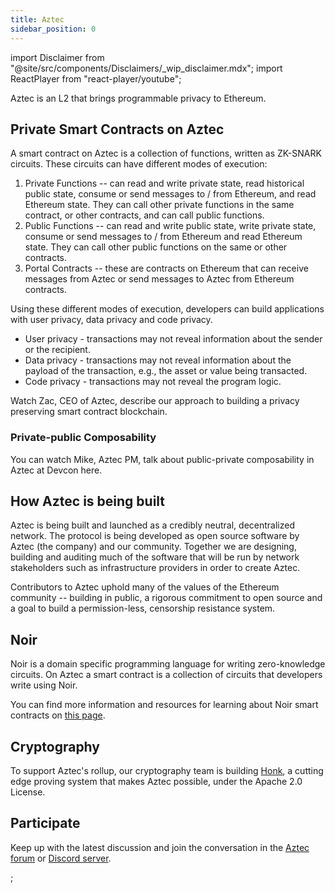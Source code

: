 ```yaml
---
title: Aztec
sidebar_position: 0
---
```


import Disclaimer from "@site/src/components/Disclaimers/\_wip_disclaimer.mdx";
import ReactPlayer from "react-player/youtube";

Aztec is an L2 that brings programmable privacy to Ethereum.

## Private Smart Contracts on Aztec

A smart contract on Aztec is a collection of functions, written as ZK-SNARK circuits. These circuits can have different modes of execution:

1. Private Functions -- can read and write private state, read historical public state, consume or send messages to / from Ethereum, and read Ethereum state. They can call other private functions in the same contract, or other contracts, and can call public functions.
2. Public Functions -- can read and write public state, write private state, consume or send messages to / from Ethereum and read Ethereum state. They can call other public functions on the same or other contracts.
3. Portal Contracts -- these are contracts on Ethereum that can receive messages from Aztec or send messages to Aztec from Ethereum contracts.

Using these different modes of execution, developers can build applications with user privacy, data privacy and code privacy.

- User privacy - transactions may not reveal information about the sender or the recipient.
- Data privacy - transactions may not reveal information about the payload of the transaction, e.g., the asset or value being transacted.
- Code privacy - transactions may not reveal the program logic.

Watch Zac, CEO of Aztec, describe our approach to building a privacy preserving smart contract blockchain.

<ReactPlayer
  controls
  light
  width="100%"
  url="https://www.youtube.com/watch?v=09nDPDN1ORA"
/>

### Private-public Composability

You can watch Mike, Aztec PM, talk about public-private composability in Aztec at Devcon here.

<ReactPlayer
  controls
  light
  width="100%"
  url="https://www.youtube.com/watch?v=7Oc0tjdbi70&t=17723s"
/>

## How Aztec is being built

Aztec is being built and launched as a credibly neutral, decentralized network. The protocol is being developed as open source software by Aztec (the company) and our community. Together we are designing, building and auditing much of the software that will be run by network stakeholders such as infrastructure providers in order to create Aztec.

Contributors to Aztec uphold many of the values of the Ethereum community -- building in public, a rigorous commitment to open source and a goal to build a permission-less, censorship resistance system.

## Noir

Noir is a domain specific programming language for writing zero-knowledge circuits. On Aztec a smart contract is a collection of circuits that developers write using Noir.

You can find more information and resources for learning about Noir smart contracts on [this page](aztec/concepts/smart_contracts/index.md).

## Cryptography

To support Aztec's rollup, our cryptography team is building [Honk](https://github.com/AztecProtocol/barretenberg/tree/master/cpp/src/barretenberg/honk), a cutting edge proving system that makes Aztec possible, under the Apache 2.0 License.

## Participate

Keep up with the latest discussion and join the conversation in the [Aztec forum](https://discourse.aztec.network) or [Discord server](https://discord.gg/DgWG2DBMyB).

<Disclaimer />;
